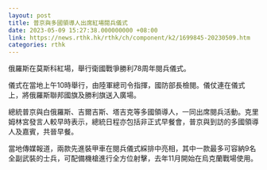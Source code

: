 ```yaml
---
layout: post
title: 普京與多國領導人出席紅場閱兵儀式
date: 2023-05-09 15:27:38.000000000 +08:00
link: https://news.rthk.hk/rthk/ch/component/k2/1699845-20230509.htm
categories: rthk
---
```


俄羅斯在莫斯科紅場，舉行衛國戰爭勝利78周年閱兵儀式。

儀式在當地上午10時舉行，由陸軍總司令指揮，國防部長檢閱。儀仗連在儀式上，將俄羅斯聯邦國旗及勝利旗送入廣場。

總統普京與白俄羅斯、吉爾吉斯、塔吉克等多國領導人，一同出席閱兵活動。克里姆林宮發言人較早時表示，總統日程亦包括非正式早餐會，普京與到訪的多國領導人及嘉賓，共晉早餐。

當地傳媒報道，兩款先進裝甲車在閱兵儀式綵排中亮相，其中一款最多可容納9名全副武裝的士兵，可配備機槍進行全方位射擊，去年11月開始在烏克蘭戰場使用。
